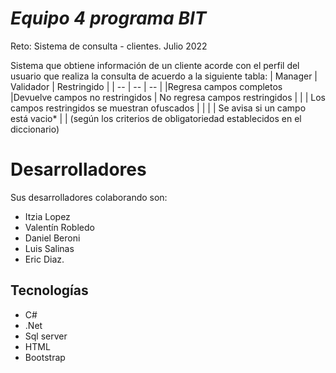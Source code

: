 # _Equipo 4 programa BIT_

Reto: Sistema de consulta - clientes.
Julio 2022

Sistema que obtiene información de un cliente acorde con el perfil del usuario que realiza la consulta de acuerdo a la siguiente tabla:
| Manager | Validador | Restringido |
| -- | -- | -- |
|Regresa campos completos |Devuelve campos no restringidos | No regresa campos restringidos |
| | Los campos restringidos se muestran ofuscados |  |
| | Se avisa si un campo está vacio* |  |
(según los criterios de obligatoriedad establecidos en el diccionario)


# Desarrolladores
Sus desarrolladores colaborando son: 

- Itzia Lopez
- Valentín Robledo
- Daniel Beroni
- Luis Salinas
- Eric Diaz.

## Tecnologías
- C#
- .Net
- Sql server
- HTML
- Bootstrap
